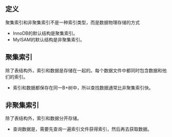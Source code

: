 ## 定义

聚集索引和非聚集索引不是一种索引类型，而是数据物理存储的方式

* InnoDB的默认结构是聚集索引。
* MyISAM的默认结构是非聚集索引。

## 聚集索引

除了表结构外，索引和数据是存储在一起的。每个数据文件中都同时包含数据和他们的索引。

* 索引和数据都保存在同一B+树中，所以查找数据通常比非聚集索引快。

## 非聚集索引

除了表结构外，索引和数据分开存储。

* 查询数据是，需要先查询一遍索引文件获得索引，然后再去获取数据。